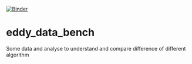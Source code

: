 [![Binder](https://mybinder.org/badge_logo.svg)](https://mybinder.org/v2/gh/py-eddy/eddy_data_bench/HEAD)

# eddy_data_bench
Some data and analyse to understand and compare difference of different algorithm
